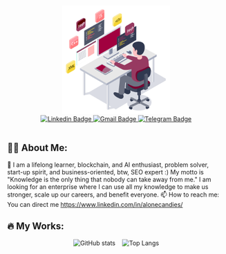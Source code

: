 <div id="header" align="center">
  <img src="./heading.gif" height="250px" width="auto"/>
</div>
<div id="badges" align="center">
  <a href="https://www.linkedin.com/in/alonecandies/">
    <img src="https://img.shields.io/badge/Linkedin-blue?style=for-the-badge&logo=linkedin&logoColor=white" alt="Linkedin Badge"/>
  </a>
  <a href="https://mail.google.com/mail/u/dragonfrezze@gmail.com">
    <img src="https://img.shields.io/badge/Gmail-orange?style=for-the-badge&logo=gmail&logoColor=white" alt="Gmail Badge"/>
  </a>
  <a href="https://t.me/alonecandies">
    <img src="https://img.shields.io/badge/Telegram-informational?style=for-the-badge&logo=telegram&logoColor=white" alt="Telegram Badge"/>
  </a>
</div>
<div align="center">
   <img src="https://komarev.com/ghpvc/?username=alonecandies&style=flat-square&color=blue" alt="" />
</div>

## :man_technologist: About Me:

👋 I am a lifelong learner, blockchain, and AI enthusiast, problem solver, start-up spirit, and business-oriented, btw, SEO expert :) My motto is "Knowledge is the only thing that nobody can take away from me." I am looking for an enterprise where I can use all my knowledge to make us stronger, scale up our careers, and benefit everyone.
📫 How to reach me: You can direct me https://www.linkedin.com/in/alonecandies/

## :fire: My Works:

<div style="display: flex; gap: 1rem; justify-content: center; align-items: flex-start;">
  <img src="https://github-readme-stats.vercel.app/api?username=alonecandies&show_icons=true&theme=radical" alt="GitHub stats" width="auto" />
  <img src="https://github-readme-stats.vercel.app/api/top-langs/?username=alonecandies&langs_count=30&hide=PHP,C%23,Jupyter%20Notebook,Perl,TeX,XSLT,Raku,Batchfile,Handlebars,Nix&layout=compact" alt="Top Langs" width="auto" />
</div>
